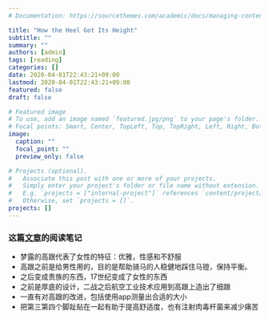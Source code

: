 ```yaml
---
# Documentation: https://sourcethemes.com/academic/docs/managing-content/

title: "How the Heel Got Its Height"
subtitle: ""
summary: ""
authors: [admin]
tags: [reading]
categories: []
date: 2020-04-01T22:43:21+09:00
lastmod: 2020-04-01T22:43:21+09:00
featured: false
draft: false

# Featured image
# To use, add an image named `featured.jpg/png` to your page's folder.
# Focal points: Smart, Center, TopLeft, Top, TopRight, Left, Right, BottomLeft, Bottom, BottomRight.
image:
  caption: ""
  focal_point: ""
  preview_only: false

# Projects (optional).
#   Associate this post with one or more of your projects.
#   Simply enter your project's folder or file name without extension.
#   E.g. `projects = ["internal-project"]` references `content/project/deep-learning/index.md`.
#   Otherwise, set `projects = []`.
projects: []
---
```


### 这篇[文章](https://www.1843magazine.com/style/the-science-of-fashion/how-the-heel-got-its-height)的阅读笔记

- 梦露的高跟代表了女性的特征：优雅，性感和不舒服
- 高跟之前是给男性用的，目的是帮助骑马的人稳健地踩住马镫，保持平衡。
- 之后变成贵族的东西，17世纪变成了女性的东西
- 之前是厚底的设计，二战之后航空工业技术应用到高跟上造出了细跟
- 一直有对高跟的改进，包括使用app测量出合适的大小
- 把第三第四个脚趾贴在一起有助于提高舒适度，也有注射肉毒杆菌来减少痛苦